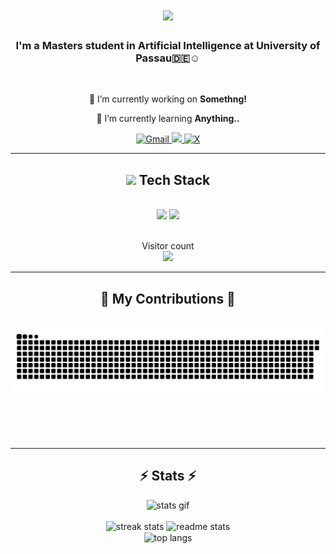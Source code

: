 














































<h1 align="center">
    <img src="https://readme-typing-svg.herokuapp.com/?font=Righteous&size=35&center=true&vCenter=true&width=500&height=70&duration=4000&lines=Hi+There!+👋;+I'm+Chaitanya!;" />
</h1>

<h3 align="center">I'm a Masters student in Artificial Intelligence at University of Passau🇩🇪☺️</h3>

<br/>

<div align="center">
 
 🔭 I’m currently working on **Somethng!**
 
 🌱 I’m currently learning **Anything..**

 </div>
 
<div align="center"> 
  <a href="mailto:chaitanya.kota24@gmail.com">
    <img src="https://img.shields.io/badge/Gmail-333333?style=for-the-badge&logo=gmail&logoColor=red" alt="Gmail" />
  </a>
  <a href="https://www.linkedin.com/in/chaitanya-kota-451427310/" target="_blank">
    <img src="https://img.shields.io/badge/LinkedIn-0077B5?style=for-the-badge&logo=linkedin&logoColor=white" target="_blank" />
  </a>
  <a href="https://x.com/chaitanya_k0ta9" target="_blank">
  <img src="https://img.shields.io/badge/-000000?style=for-the-badge&logo=x&logoColor=white" alt="X" />
</a>
</div>
 <hr/>
 
<div align="center">
  <h2>
    <img src="https://media2.giphy.com/media/QssGEmpkyEOhBCb7e1/giphy.gif?cid=ecf05e47a0n3gi1bfqntqmob8g9aid1oyj2wr3ds3mg700bl&rid=giphy.gif" width="20">
    Tech Stack
  </h2>
</div>

<br/>
<div align="center">
    <img src="https://skillicons.dev/icons?i=react,bootstrap,html,css,vscode,github,git" />
    <img src="https://skillicons.dev/icons?i=nodejs,python,javascript,mongodb,c,java,mysql,flask" /><br>
</div>

<br/>

<p align="center"> 
  Visitor count<br>
  <img src="https://profile-counter.glitch.me/Chaitanyakota9/count.svg" />
</p>
<hr/>

<div align="center">
  <h2>🐍 My Contributions 🐍</h2>
  <br>
  <img alt="snake eating my contributions" src="https://raw.githubusercontent.com/Chaitanyakota9/Chaitanyakota9/output/github-contribution-grid-snake.svg" />

  
  <br/><br/><br/>
</div>

<hr/>
<h2 align="center">
  ⚡ Stats ⚡
</h2>
<div align="center">
  <img src="https://media3.giphy.com/media/v1.Y2lkPTc5MGI3NjExd2hqdGthMjUweXE3amd3OTB2aTFicmQ2aDc4NDd6YjNhb2RlNG95dyZlcD12MV9naWZzX3NlYXJjaCZjdD1n/CtqI1GmvT0YVO/200.webp" width="150" alt="stats gif">
</div>
<br>
<div align="center">
  <img width=390 src="https://streak-stats.demolab.com/?user=Chaitanyakota9&count_private=true&theme=react&border_radius=10" alt="streak stats"/>
  <img width=390 src="https://github-readme-stats.vercel.app/api?username=Chaitanyakota9&count_private=true&show_icons=true&theme=react&rank_icon=github&border_radius=10" alt="readme stats" />
  <br/>
  <img width=325 align="center" src="https://github-readme-stats.vercel.app/api/top-langs/?username=Chaitanyakota9&hide=HTML&langs_count=8&layout=compact&theme=react&border_radius=10&size_weight=0.5&count_weight=0.5&exclude_repo=github-readme-stats" alt="top langs" />
</div>


